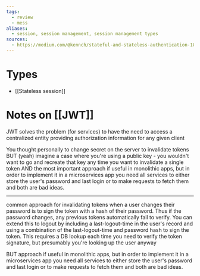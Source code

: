 ```yaml
---
tags:
  - review
  - mess
aliases:
  - session, session management, session management types
sources:
  - https://medium.com/@kennch/stateful-and-stateless-authentication-10aa3e3d4986
---
```


# Types
- [[Stateless session]]
# Notes on [[JWT]]
JWT solves the problem (for services) to have the need to access a centralized entity providing authorization information for any given client


You thought personally to change secret on the server to invalidate tokens
	BUT (yeah)
imagine a case where you're using a public key - you wouldn't want to go and recreate that key any time you want to invalidate a single token
	AND the most important
approach if useful in monolithic apps, but in order to implement it in a microservices app you need all services to either store the user's password and last login or to make requests to fetch them and both are bad ideas.

--- 
common approach for invalidating tokens when a user changes their password is to sign the token with a hash of their password. Thus if the password changes, any previous tokens automatically fail to verify. You can extend this to logout by including a last-logout-time in the user's record and using a combination of the last-logout-time and password hash to sign the token. This requires a DB lookup each time you need to verify the token signature, but presumably you're looking up the user anyway

BUT approach if useful in monolithic apps, but in order to implement it in a microservices app you need all services to either store the user's password and last login or to make requests to fetch them and both are bad ideas.